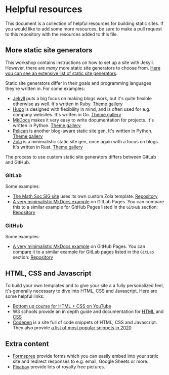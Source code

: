 # Helpful resources
This document is a collection of helpful resources for building static sites. If you
would like to add some more resources, be sure to make a pull request to this
repository with the resources added to this file.

## More static site generators
This workshop contains instructions on how to set up a site with Jekyll. However,
there are _many_ more static site generators to choose from. [Here  you can see an extensive list of static site generators](https://jamstack.org/generators/).

Static site generators differ in their goals and programming languages they're
written in. For some examples:
 - [Jekyll](https://jekyllrb.com/) puts a big focus on making blogs work, but it's
   quite flexible otherwise as well. It's written in Ruby. [Theme gallery](https://jekyllthemes.io/)
 - [Hugo](https://gohugo.io/) is designed with flexibility in mind, and is often used
   for e.g. company websites. It's written in Go. [Theme gallery](https://themes.gohugo.io/)
 - [MkDocs](https://www.mkdocs.org/) makes it very easy to write documentation for
   projects. It's written in Python. [Theme
   gallery](https://github.com/mkdocs/mkdocs/wiki/MkDocs-Themes)
 - [Pelican](https://blog.getpelican.com/) is another blog-aware static site gen.
   It's written in Python. [Theme gallery](http://www.pelicanthemes.com/)
 - [Zola](https://www.getzola.org/) is a minimalistic static site gen, once again
   with a focus on blogs. It's written in Rust. [Theme
   gallery](https://www.getzola.org/themes/)

The process to use custom static site generators differs between GitLab and GitHub.

### GitLab
Some examples:
 - [The Math Soc SIG site](https://maasmath.eu/) uses its own custom Zola template.
   [Repository](https://gitlab.com/maasmath/site)
 - [A very minimalistic MkDocs example](https://k-cybulski.gitlab.io/mkdocs-example/)
   on GitLab Pages. You can compare this to a similar example for GitHub Pages listed
   in the `GitHub` section: [Repository](https://gitlab.com/k-cybulski/mkdocs-example)

### GitHub
Some examples:
 - [A very minimalistic MkDocs example](https://k-cybulski.github.io/mkdocs-example/)
   on GitHub Pages. You can compare it to a similar example for GitLab pages listed
   in the `GitLab` section:
   [Repository](https://github.com/k-cybulski/mkdocs-example)

## HTML, CSS and Javascript
To build your own templates and to give your site a a fully personalized feel, it's
generally necessary to dive into HTML, CSS and Javascript. Here are some helpful
links:

 - [Bottom up course for HTML + CSS on
   YouTube](https://www.youtube.com/watch?v=hu-q2zYwEYs&list=PL4cUxeGkcC9ivBf_eKCPIAYXWzLlPAm6G)
 - W3 schools provide an in depth guide and documentation for
   [HTML](https://www.w3schools.com/html/default.asp) and
   [CSS](https://www.w3schools.com/css/default.asp)
 - [Codepen](https://codepen.io/) is a site full of code snippets of HTML, CSS and
   Javascript. They also provide [a list of most popular snippets in
   2020](https://codepen.io/2020/popular/pens/)

## Extra content
 - [Formspree](https://formspree.io/) provide forms which you can easily embed into your static site and redirect responses to e.g. email, Google Sheets or more.
 - [Pixabay](https://pixabay.com/) provide lots of royalty free pictures.
